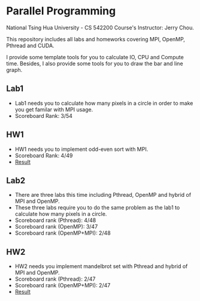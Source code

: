 # Parallel Programming
National Tsing Hua University - CS 542200 Course's Instructor: Jerry Chou.

This repository includes all labs and homeworks covering MPI, OpenMP, Pthread and CUDA.

I provide some template tools for you to calculate IO, CPU and Compute time. Besides, I also provide some tools for you to draw the bar and line graph.

## Lab1
- Lab1 needs you to calculate how many pixels in a circle in order to make you get familar with MPI usage.
- Scoreboard Rank: 3/54

## HW1
- HW1 needs you to implement odd-even sort with MPI.
- Scoreboard Rank: 4/49
- [Result](./hw1/README.md)

## Lab2
- There are three labs this time including Pthread, OpenMP and hybrid of MPI and OpenMP.
- These three labs require you to do the same problem as the lab1 to calculate how many pixels in a circle.
- Scoreboard rank (Pthread): 4/48
- Scoreboard rank (OpenMP): 3/47
- Scoreboard rank (OpenMP+MPI): 2/48

## HW2
- HW2 needs you implement mandelbrot set with Pthread and hybrid of MPI and OpenMP.
- Scoreboard rank (Pthread): 2/47
- Scoreboard rank (OpenMP+MPI): 2/47
- [Result](./hw2/README.md)
